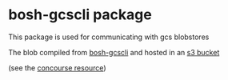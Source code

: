 bosh-gcscli package
============
This package is used for communicating with gcs blobstores

The blob compiled from [bosh-gcscli](https://github.com/cloudfoundry/bosh-gcscli)
and hosted in an [s3 bucket](https://s3.amazonaws.com/bosh-gcscli/bosh-gcscli-0.0.16-linux-amd64)

(see the [concourse resource](https://main.bosh-ci.cf-app.com/teams/bosh-director/pipelines/gcs-cli/resources/release-bucket-linux-master))
